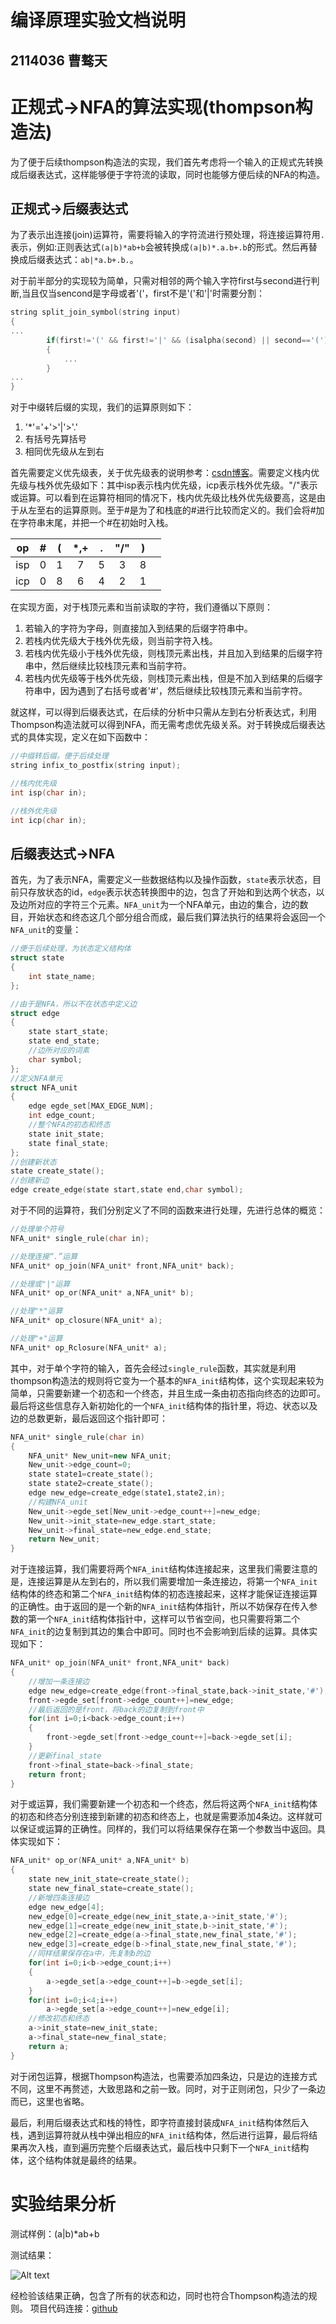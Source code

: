 # 编译原理实验文档说明
## 2114036 曹骜天
# 正规式->NFA的算法实现(thompson构造法)
为了便于后续thompson构造法的实现，我们首先考虑将一个输入的正规式先转换成后缀表达式，这样能够便于字符流的读取，同时也能够方便后续的NFA的构造。

## 正规式->后缀表达式
为了表示出连接(join)运算符，需要将输入的字符流进行预处理，将连接运算符用`.`表示，例如:正则表达式`(a|b)*ab+b`会被转换成`(a|b)*.a.b+.b`的形式。然后再替换成后缀表达式：`ab|*a.b+.b.`。

对于前半部分的实现较为简单，只需对相邻的两个输入字符first与second进行判断,当且仅当sencond是字母或者'('，first不是'('和'|'时需要分割：
```c++
string split_join_symbol(string input)
{
...
        if(first!='(' && first!='|' && (isalpha(second) || second=='('))
        {
            ...
        }  
...
}
```

对于中缀转后缀的实现，我们的运算原则如下：
1. '*'='+'>'|'>'.'
2. 有括号先算括号
3. 相同优先级从左到右

首先需要定义优先级表，关于优先级表的说明参考：[csdn博客](https://blog.csdn.net/qq_43432875/article/details/102515831)。需要定义栈内优先级与栈外优先级如下：其中isp表示栈内优先级，icp表示栈外优先级。"/"表示或运算。可以看到在运算符相同的情况下，栈内优先级比栈外优先级要高，这是由于从左至右的运算原则。至于#是为了和栈底的#进行比较而定义的。我们会将#加在字符串末尾，并把一个#在初始时入栈。


|op|#|(|*,+|.|"/"|)||
|:-:|:-:|:-:|:-:|:-:|:-:|:-:|:-:|
|isp|0|1|7|5|3|8||
|icp|0|8|6|4|2|1||

在实现方面，对于栈顶元素和当前读取的字符，我们遵循以下原则：
1. 若输入的字符为字母，则直接加入到结果的后缀字符串中。
2. 若栈内优先级大于栈外优先级，则当前字符入栈。
3. 若栈内优先级小于栈外优先级，则栈顶元素出栈，并且加入到结果的后缀字符串中，然后继续比较栈顶元素和当前字符。
4. 若栈内优先级等于栈外优先级，则栈顶元素出栈，但是不加入到结果的后缀字符串中，因为遇到了右括号或者'#'，然后继续比较栈顶元素和当前字符。

就这样，可以得到后缀表达式，在后续的分析中只需从左到右分析表达式，利用Thompson构造法就可以得到NFA，而无需考虑优先级关系。对于转换成后缀表达式的具体实现，定义在如下函数中：
```c++
//中缀转后缀，便于后续处理
string infix_to_postfix(string input);

//栈内优先级
int isp(char in);

//栈外优先级
int icp(char in);
```

## 后缀表达式->NFA
首先，为了表示NFA，需要定义一些数据结构以及操作函数，`state`表示状态，目前只存放状态的id，`edge`表示状态转换图中的边，包含了开始和到达两个状态，以及边所对应的字符三个元素。`NFA_unit`为一个NFA单元，由边的集合，边的数目，开始状态和终态这几个部分组合而成，最后我们算法执行的结果将会返回一个`NFA_unit`的变量：
```c++
//便于后续处理，为状态定义结构体
struct state
{
    int state_name;
};

//由于是NFA，所以不在状态中定义边
struct edge
{
    state start_state;
    state end_state;
    //边所对应的词素
    char symbol;
};
//定义NFA单元
struct NFA_unit
{
    edge egde_set[MAX_EDGE_NUM];
    int edge_count;
    //整个NFA的初态和终态
    state init_state;
    state final_state;
};
//创建新状态
state create_state();
//创建新边
edge create_edge(state start,state end,char symbol);
```
对于不同的运算符，我们分别定义了不同的函数来进行处理，先进行总体的概览：
```c++
//处理单个符号
NFA_unit* single_rule(char in);

//处理连接“.”运算
NFA_unit* op_join(NFA_unit* front,NFA_unit* back);

//处理或"|"运算
NFA_unit* op_or(NFA_unit* a,NFA_unit* b);

//处理"*"运算
NFA_unit* op_closure(NFA_unit* a);

//处理"+"运算
NFA_unit* op_Rclosure(NFA_unit* a);
```
其中，对于单个字符的输入，首先会经过`single_rule`函数，其实就是利用thompson构造法的规则将它变为一个基本的`NFA_init`结构体，这个实现起来较为简单，只需要新建一个初态和一个终态，并且生成一条由初态指向终态的边即可。最后将这些信息存入新初始化的一个`NFA_init`结构体的指针里，将边、状态以及边的总数更新，最后返回这个指针即可：
```c++
NFA_unit* single_rule(char in)
{
    NFA_unit* New_unit=new NFA_unit;
    New_unit->edge_count=0;
    state state1=create_state();
    state state2=create_state();
    edge new_edge=create_edge(state1,state2,in);
    //构建NFA_unit
    New_unit->egde_set[New_unit->edge_count++]=new_edge;
    New_unit->init_state=new_edge.start_state;
    New_unit->final_state=new_edge.end_state;
    return New_unit;
}
```
对于连接运算，我们需要将两个`NFA_init`结构体连接起来，这里我们需要注意的是，连接运算是从左到右的，所以我们需要增加一条连接边，将第一个`NFA_init`结构体的终态和第二个`NFA_init`结构体的初态连接起来，这样才能保证连接运算的正确性。由于返回的是一个新的`NFA_init`结构体指针，所以不妨保存在传入参数的第一个`NFA_init`结构体指针中，这样可以节省空间，也只需要将第二个`NFA_init`的边复制到其边的集合中即可。同时也不会影响到后续的运算。具体实现如下：
```c++
NFA_unit* op_join(NFA_unit* front,NFA_unit* back)
{
    //增加一条连接边
    edge new_edge=create_edge(front->final_state,back->init_state,'#');
    front->egde_set[front->edge_count++]=new_edge;
    //最后返回的是front，将back的边复制到front中
    for(int i=0;i<back->edge_count;i++)
    {
        front->egde_set[front->edge_count++]=back->egde_set[i];
    }
    //更新final_state
    front->final_state=back->final_state;
    return front;
}
```
对于或运算，我们需要新建一个初态和一个终态，然后将这两个`NFA_init`结构体的初态和终态分别连接到新建的初态和终态上，也就是需要添加4条边。这样就可以保证或运算的正确性。同样的，我们可以将结果保存在第一个参数当中返回。具体实现如下：
```c++
NFA_unit* op_or(NFA_unit* a,NFA_unit* b)
{
    state new_init_state=create_state();
    state new_final_state=create_state();
    //新增四条连接边
    edge new_edge[4];
    new_edge[0]=create_edge(new_init_state,a->init_state,'#');
    new_edge[1]=create_edge(new_init_state,b->init_state,'#');
    new_edge[2]=create_edge(a->final_state,new_final_state,'#');
    new_edge[3]=create_edge(b->final_state,new_final_state,'#');
    //同样结果保存在a中，先复制b的边
    for(int i=0;i<b->edge_count;i++)
    {
        a->egde_set[a->edge_count++]=b->egde_set[i];
    }
    for(int i=0;i<4;i++)
        a->egde_set[a->edge_count++]=new_edge[i];
    //修改初态和终态
    a->init_state=new_init_state;
    a->final_state=new_final_state;
    return a;
}
```
对于闭包运算，根据Thompson构造法，也需要添加四条边，只是边的连接方式不同，这里不再赘述，大致思路和之前一致。同时，对于正则闭包，只少了一条边而已，这里也省略。

最后，利用后缀表达式和栈的特性，即字符直接封装成`NFA_init`结构体然后入栈，遇到运算符就从栈中弹出相应的`NFA_init`结构体，然后进行运算，最后将结果再次入栈，直到遍历完整个后缀表达式，最后栈中只剩下一个`NFA_init`结构体，这个结构体就是最终的结果。

# 实验结果分析
测试样例：(a|b)*ab+b

测试结果：

![Alt text](image.png)

经检验该结果正确，包含了所有的状态和边，同时也符合Thompson构造法的规则。
项目代码连接：[github](https://github.com/cat0108/compiler_lab_ot1)
